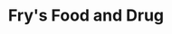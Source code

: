 ---
title: "Fry's Food and Drug"
url: /phoenix/frys-food-and-drug-east-hatcher-road/
shop: supermarket
---